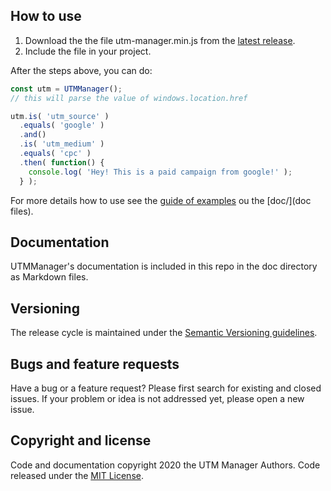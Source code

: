 ## How to use

1. Download the the file utm-manager.min.js from the [latest release](https://github.com/shimisnow/utm-manager/releases).
2. Include the file in your project.

After the steps above, you can do:

```javascript
const utm = UTMManager();
// this will parse the value of windows.location.href

utm.is( 'utm_source' )
  .equals( 'google' )
  .and()
  .is( 'utm_medium' )
  .equals( 'cpc' )
  .then( function() {
    console.log( 'Hey! This is a paid campaign from google!' );
  } );
```

For more details how to use see the [guide of examples](examples/basic.md) ou the [doc/](doc files).

## Documentation
UTMManager's documentation is included in this repo in the doc directory as Markdown files.

## Versioning

The release cycle is maintained under the [Semantic Versioning guidelines](https://semver.org/).

## Bugs and feature requests

Have a bug or a feature request? Please first search for existing and closed issues. If your problem or idea is not addressed yet, please open a new issue.

## Copyright and license

Code and documentation copyright 2020 the UTM Manager Authors. Code released under the [MIT License](LICENSE.md).
